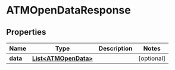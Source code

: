 
# ATMOpenDataResponse

## Properties
Name | Type | Description | Notes
------------ | ------------- | ------------- | -------------
**data** | [**List&lt;ATMOpenData&gt;**](ATMOpenData.md) |  |  [optional]



